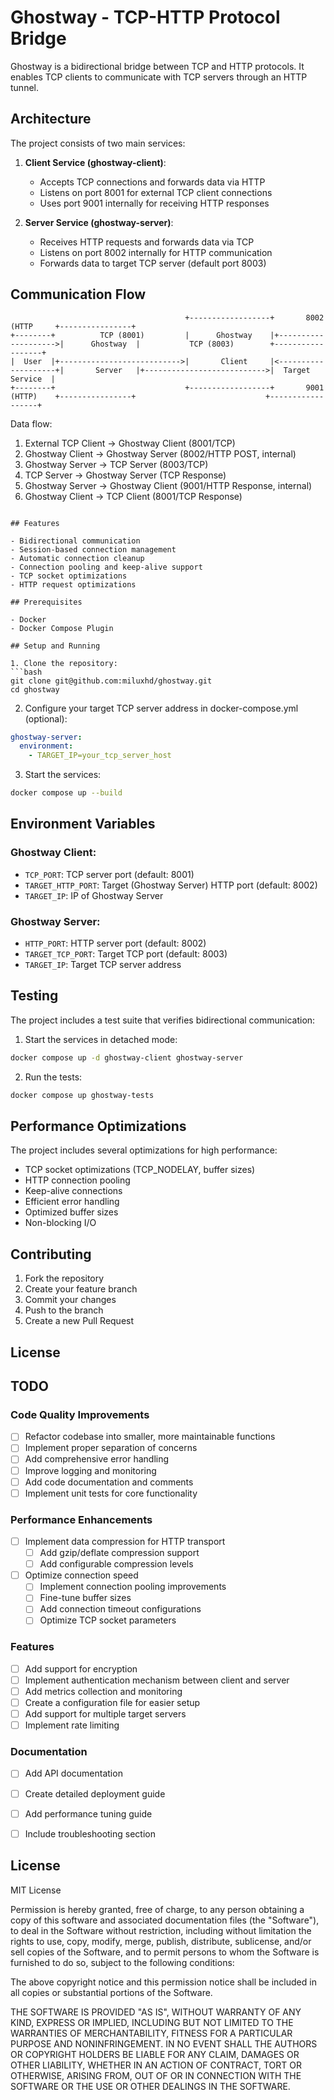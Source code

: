 # Ghostway - TCP-HTTP Protocol Bridge

Ghostway is a bidirectional bridge between TCP and HTTP protocols. 
It enables TCP clients to communicate with TCP servers through an HTTP tunnel.

## Architecture

The project consists of two main services:

1. **Client Service (ghostway-client)**: 
   - Accepts TCP connections and forwards data via HTTP
   - Listens on port 8001 for external TCP client connections
   - Uses port 9001 internally for receiving HTTP responses

2. **Server Service (ghostway-server)**:
   - Receives HTTP requests and forwards data via TCP
   - Listens on port 8002 internally for HTTP communication
   - Forwards data to target TCP server (default port 8003)

## Communication Flow
```
                                       +------------------+       8002 (HTTP     +----------------+
+--------+          TCP (8001)         |      Ghostway    |+-------------------->|      Ghostway  |           TCP (8003)        +------------------+
|  User  |+--------------------------->|       Client     |<--------------------+|       Server   |+--------------------------->|  Target Service  |
+--------+                             +------------------+       9001 (HTTP)    +----------------+                             +------------------+

```

Data flow:
1. External TCP Client -> Ghostway Client (8001/TCP)
2. Ghostway Client -> Ghostway Server (8002/HTTP POST, internal)
3. Ghostway Server -> TCP Server (8003/TCP)
4. TCP Server -> Ghostway Server (TCP Response)
5. Ghostway Server -> Ghostway Client (9001/HTTP Response, internal)
6. Ghostway Client -> TCP Client (8001/TCP Response)
```

## Features

- Bidirectional communication
- Session-based connection management
- Automatic connection cleanup
- Connection pooling and keep-alive support
- TCP socket optimizations
- HTTP request optimizations

## Prerequisites

- Docker
- Docker Compose Plugin

## Setup and Running

1. Clone the repository:
```bash
git clone git@github.com:miluxhd/ghostway.git
cd ghostway
```

2. Configure your target TCP server address in docker-compose.yml (optional):
```yaml
ghostway-server:
  environment:
    - TARGET_IP=your_tcp_server_host
```

3. Start the services:
```bash
docker compose up --build
```

## Environment Variables

### Ghostway Client:
- `TCP_PORT`: TCP server port (default: 8001)
- `TARGET_HTTP_PORT`: Target (Ghostway Server) HTTP port (default: 8002)
- `TARGET_IP`: IP of Ghostway Server

### Ghostway Server:
- `HTTP_PORT`: HTTP server port (default: 8002)
- `TARGET_TCP_PORT`: Target TCP port (default: 8003)
- `TARGET_IP`: Target TCP server address

## Testing

The project includes a test suite that verifies bidirectional communication:

1. Start the services in detached mode:
```bash
docker compose up -d ghostway-client ghostway-server
```

2. Run the tests:
```bash
docker compose up ghostway-tests
```

## Performance Optimizations

The project includes several optimizations for high performance:

- TCP socket optimizations (TCP_NODELAY, buffer sizes)
- HTTP connection pooling
- Keep-alive connections
- Efficient error handling
- Optimized buffer sizes
- Non-blocking I/O

## Contributing

1. Fork the repository
2. Create your feature branch
3. Commit your changes
4. Push to the branch
5. Create a new Pull Request

## License

## TODO

### Code Quality Improvements
- [ ] Refactor codebase into smaller, more maintainable functions
- [ ] Implement proper separation of concerns
- [ ] Add comprehensive error handling
- [ ] Improve logging and monitoring
- [ ] Add code documentation and comments
- [ ] Implement unit tests for core functionality

### Performance Enhancements
- [ ] Implement data compression for HTTP transport
    - [ ] Add gzip/deflate compression support
    - [ ] Add configurable compression levels
- [ ] Optimize connection speed
    - [ ] Implement connection pooling improvements
    - [ ] Fine-tune buffer sizes
    - [ ] Add connection timeout configurations
    - [ ] Optimize TCP socket parameters

### Features
- [ ] Add support for encryption
- [ ] Implement authentication mechanism between client and server
- [ ] Add metrics collection and monitoring
- [ ] Create a configuration file for easier setup
- [ ] Add support for multiple target servers
- [ ] Implement rate limiting

### Documentation
- [ ] Add API documentation
- [ ] Create detailed deployment guide
- [ ] Add performance tuning guide
- [ ] Include troubleshooting section



## License

MIT License

Permission is hereby granted, free of charge, to any person obtaining a copy
of this software and associated documentation files (the "Software"), to deal
in the Software without restriction, including without limitation the rights
to use, copy, modify, merge, publish, distribute, sublicense, and/or sell
copies of the Software, and to permit persons to whom the Software is
furnished to do so, subject to the following conditions:

The above copyright notice and this permission notice shall be included in all
copies or substantial portions of the Software.

THE SOFTWARE IS PROVIDED "AS IS", WITHOUT WARRANTY OF ANY KIND, EXPRESS OR
IMPLIED, INCLUDING BUT NOT LIMITED TO THE WARRANTIES OF MERCHANTABILITY,
FITNESS FOR A PARTICULAR PURPOSE AND NONINFRINGEMENT. IN NO EVENT SHALL THE
AUTHORS OR COPYRIGHT HOLDERS BE LIABLE FOR ANY CLAIM, DAMAGES OR OTHER
LIABILITY, WHETHER IN AN ACTION OF CONTRACT, TORT OR OTHERWISE, ARISING FROM,
OUT OF OR IN CONNECTION WITH THE SOFTWARE OR THE USE OR OTHER DEALINGS IN THE
SOFTWARE.
 

